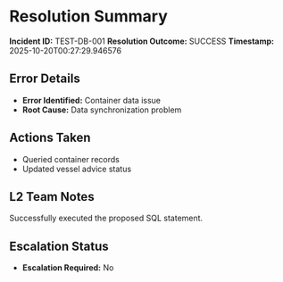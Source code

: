 # Resolution Summary

**Incident ID:** TEST-DB-001
**Resolution Outcome:** SUCCESS
**Timestamp:** 2025-10-20T00:27:29.946576

## Error Details
- **Error Identified:** Container data issue
- **Root Cause:** Data synchronization problem

## Actions Taken
- Queried container records
- Updated vessel advice status

## L2 Team Notes
Successfully executed the proposed SQL statement.

## Escalation Status
- **Escalation Required:** No
